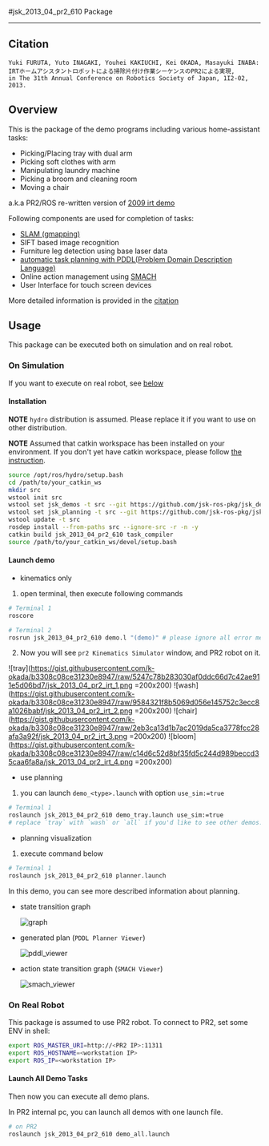 #jsk_2013_04_pr2_610 Package

- - -

## Citation

```
Yuki FURUTA, Yuto INAGAKI, Youhei KAKIUCHI, Kei OKADA, Masayuki INABA:
IRTホームアシスタントロボットによる掃除片付け作業シーケンスのPR2による実現,
in The 31th Annual Conference on Robotics Society of Japan, 1I2-02, 2013.
```

## Overview

This is the package of the demo programs including various home-assistant tasks:

 - Picking/Placing tray with dual arm
 - Picking soft clothes with arm
 - Manipulating laundry machine
 - Picking a broom and cleaning room
 - Moving a chair

a.k.a PR2/ROS re-written version of [2009 irt demo](https://www.youtube.com/watch?v=ToL3egTOahg)

Following components are used for completion of tasks:

 - [SLAM (gmapping)](http://wiki.ros.org/gmapping)
 - SIFT based image recognition
 - Furniture leg detection using base laser data
 - [automatic task planning with PDDL(Problem Domain Description Language)](https://github.com/jsk-ros-pkg/jsk_planning/tree/master/task_compiler)
 - Online action management using [SMACH](http://wiki.ros.org/smach)
 - User Interface for touch screen devices

More detailed information is provided in the [citation](#citation)

## Usage

This package can be executed both on simulation and on real robot.

### On Simulation

If you want to execute on real robot, see [below](#On-Real-Robot)

#### Installation

**NOTE** `hydro` distribution is assumed. Please replace it if you want to use on other distribution.

**NOTE** Assumed that catkin workspace has been installed on your environment. If you don't yet have catkin workspace, please follow [the instruction](http://wiki.ros.org/catkin/Tutorials/create_a_workspace).

```bash
source /opt/ros/hydro/setup.bash
cd /path/to/your_catkin_ws
mkdir src
wstool init src
wstool set jsk_demos -t src --git https://github.com/jsk-ros-pkg/jsk_demos
wstool set jsk_planning -t src --git https://github.com/jsk-ros-pkg/jsk_planning
wstool update -t src
rosdep install --from-paths src --ignore-src -r -n -y
catkin build jsk_2013_04_pr2_610 task_compiler
source /path/to/your_catkin_ws/devel/setup.bash
```

#### Launch demo

- kinematics only

1. open terminal, then execute following commands

  ```bash
# Terminal 1
roscore
```

  ```bash
# Terminal 2
rosrun jsk_2013_04_pr2_610 demo.l "(demo)" # please ignore all error message
```

2. Now you will see `pr2 Kinematics Simulator` window, and PR2 robot on it.

  ![tray](https://gist.githubusercontent.com/k-okada/b3308c08ce31230e8947/raw/5247c78b283030af0ddc66d7c42ae911e5d06bd7/jsk_2013_04_pr2_irt_1.png =200x200)
  ![wash](https://gist.githubusercontent.com/k-okada/b3308c08ce31230e8947/raw/9584321f8b5069d056e145752c3ecc8a1026babf/jsk_2013_04_pr2_irt_2.png =200x200)
  ![chair](https://gist.githubusercontent.com/k-okada/b3308c08ce31230e8947/raw/2eb3ca13d1b7ac2019da5ca3778fcc28afa3a92f/jsk_2013_04_pr2_irt_3.png =200x200)
  ![bloom](https://gist.githubusercontent.com/k-okada/b3308c08ce31230e8947/raw/c14d6c52d8bf35fd5c244d989beccd35caa6fa8a/jsk_2013_04_pr2_irt_4.png =200x200)

- use planning

1. you can launch `demo_<type>.launch` with option `use_sim:=true`

  ```bash
# Terminal 1
roslaunch jsk_2013_04_pr2_610 demo_tray.launch use_sim:=true
# replace `tray` with `wash` or `all` if you'd like to see other demos.
```

- planning visualization

1. execute command below

  ```bash
# Terminal 1
roslaunch jsk_2013_04_pr2_610 planner.launch
```

In this demo, you can see more described information about planning.

  - state transition graph

    ![graph](https://gist.githubusercontent.com/furushchev/ea64ba5949b0f41b7400/raw/abdba86ac3b56ffc0b6204b65408a02ca8a616dd/pddl_graph.png)
  - generated plan (`PDDL Planner Viewer`)

    ![pddl_viewer](https://gist.githubusercontent.com/furushchev/ea64ba5949b0f41b7400/raw/abdba86ac3b56ffc0b6204b65408a02ca8a616dd/pddl_viewer.png)
  - action state transition graph (`SMACH Viewer`)

    ![smach_viewer](https://gist.githubusercontent.com/furushchev/ea64ba5949b0f41b7400/raw/abdba86ac3b56ffc0b6204b65408a02ca8a616dd/smach.png)

### On Real Robot

This package is assumed to use PR2 robot.
To connect to PR2, set some ENV in shell:

```bash
export ROS_MASTER_URI=http://<PR2 IP>:11311
export ROS_HOSTNAME=<workstation IP>
export ROS_IP=<workstation IP>
```

#### Launch All Demo Tasks

Then now you can execute all demo plans.

In PR2 internal pc, you can launch all demos with one launch file.

  ```bash
# on PR2
roslaunch jsk_2013_04_pr2_610 demo_all.launch
```
